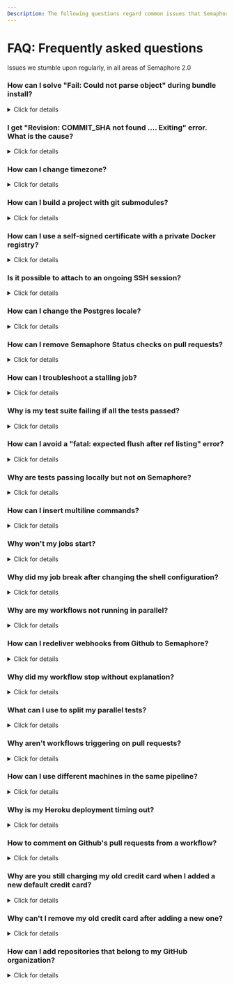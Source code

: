 ```yaml
---
Description: The following questions regard common issues that Semaphore users encounter.
---
```


# FAQ: Frequently asked questions

<p>Issues we stumble upon regularly, in all areas of Semaphore 2.0</p>

### How can I solve "Fail: Could not parse object" during bundle install?

<details>
  <summary>Click for details</summary>
  <p>

If the <code>bundle install</code> output looks like this:
```bash
Fetching gem metadata from http://rubygems.org/.......
Fetching gem metadata from http://rubygems.org/..
Updating git://github.com/some/gem.git
fatal: Could not parse object 'a84dd3407eaf064064cca9650c354cb163384467'.
Git error: command <code>git reset --hard a84dd3407eaf064064cca9650c354cb163384467</code> in directory /home/runner/somehash/vendor/bundle/ruby/1.9.1/bundler/gems/gem-a84dd3407eaf has failed.
If this error persists you should try removing the cache directory '/home/runner/somehash/vendor/bundle/ruby/1.9.1/cache/bundler/git/gem-cbe2ee16ed53098079007f06cd77ed0890d0d752'
```

This problem occurs when there have been changes like
force-pushes to a git repo which is referenced in a Gemfile.
You can solve it by following these steps:
</p>
<p>

- Comment the gem line in the Gemfile
<br>- Run <code>bundle install</code>
<br>- Uncomment the gem line in the Gemfile
<br>- Run <code>bundle install</code> again
</p>
<p>
  
The Gemfile.lock will now reference a valid git revision.
  </p>
</details>

### I get "Revision: COMMIT_SHA not found .... Exiting" error. What is the cause?

<details>
  <summary>Click for details</summary>
  <p>

The reason for that error are changes to repository tree structure in git VCS,
which become effective in remote when your pipeline is still running. 
It usually happens when you modify or remove commits (for example, with 
<code>git rebase</code> or <code>git commit --amend</code> commands)
and then push with <code>--force</code> flag shortly after the previous push.

  </p>
  <p>

If you want to avoid executing previous pipelines after new pushes, check out how to set up
<a href="/essentials/auto-cancel-previous-pipelines-on-a-new-push/">auto-cancel strategy</a>.
If pipeline hasn't started after you pushed changes, you may also want to check out if GitHub 
delivered <a href="#how-can-i-redeliver-webhooks-from-github-to-semaphore">webhooks</a>
to Semaphore.

  </p>
</details>

### How can I change timezone?

<details>
  <summary>Click for details</summary>
  <p>

The default timezone in the virtual machine is set to UTC.
The timezone can be changed in 2 ways:

- Assign a different value to <code>TZ</code> environment variable:
```bash
export TZ=Europe/Belgrade
```
- Create a symlink in <code>/etc/localtime</code> to one of the available timezones:
```bash
sudo ln -sf /usr/share/zoneinfo/Europe/Belgrade /etc/localtime
```
  </p>
</details>

### How can I build a project with git submodules?

<details>
  <summary>Click for details</summary>
  <p>

- Add the following commands as a <a href="https://docs.semaphoreci.com/reference/pipeline-yaml-reference/#the-prologue-property">prologue</a>:
```bash
git submodule init
git submodule update
```
- Add the following command as an <a href="https://docs.semaphoreci.com/reference/pipeline-yaml-reference/#the-epilogue-property">epilogue</a>:
```bash
git submodule deinit --force .
```
Make sure that Semaphore has permissions to clone your submodules repository.
You can find more information about setting permissions for private repositories on our <a href="https://docs.semaphoreci.com/essentials/using-private-dependencies/">private dependencies</a> page.
  </p>
</details>

### How can I use a self-signed certificate with a private Docker registry?

<details>
  <summary>Click for details</summary>
  <p>

If you have a private Docker registry that uses a self-signed SSL certificate
and pulling the Docker images does not work, the solution is to:
</p>
<p>
  
- Add a self-signed certificate as a <a href="https://docs.semaphoreci.com/essentials/using-secrets/">secret</a> on Semaphore
<br>- Save it under the name domain.crt
<br>- Add the following command to your pipeline:
```bash
sudo mv $SEMAPHORE_GIT_DIR/domain.crt /etc/docker/certs.d/myregistrydomain.com:5000/ca.crt
```
</p>  
<p>
  
This will allow a connection to a private remote registry using the self-signed certificate.
  </p>
</details>

### Is it possible to attach to an ongoing SSH session?

<details>
  <summary>Click for details</summary>
  <p>

It's possible to use <a href="https://docs.semaphoreci.com/reference/sem-command-line-tool/#sem-attach">sem attach</a> to an ongoing SSH session, but you need to attach to the job ID of the SSH session.
To get the job ID, you can use <code>sem get jobs</code> to get a list of all running jobs.
 </p>
</details>

### How can I change the Postgres locale?

<details>
  <summary>Click for details</summary>
  <p>
    
Semaphore uses <code>sem-service</code> to provide different versions of databases. The <code>sem-service</code> tool uses Docker containers instead of traditional Linux services. 
So, the traditional way of changing locales no longer works, as it does not affect containers.
<br>
<br>The following recipe provides an altered version of the container to <code>sem-service</code>. 
The database should be available as before, without modifying your application in any way:
</p>
<p>
  
1. Create a Dockerfile with the following:
```
FROM postgres:9.6
RUN localedef -i pt_BR -c -f UTF-8 -A /usr/share/locale/locale.alias pt_BR.UTF-8
ENV LANG pt_BR.UTF-8
```
2. Rebuild the Postgres image using the locale:
```
docker build - -t postgres:[lang] < Dockerfile
```
3. Start the newly-created image:
```
docker run --rm --net host -d -e POSTGRES_PASSWORD=semaphore --name postgres -v /var/run/postgresql:/var/run/postgresql postgres:[lang]
```
</p>
</details>

### How can I remove Semaphore Status checks on pull requests?

<details>
  <summary>Click for details</summary>
  <p>
    
You can disable Semaphore as a required status check on the <a href="https://docs.github.com/en/github/administering-a-repository/enabling-required-status-checks">repository settings page</a> of your GitHub account.
  
  </p>  
</details>

### How can I troubleshoot a stalling job?

<details>
  <summary>Click for details</summary>
  <p>

The most common reason for stalled builds is a process that refuses to shut down properly.
This is most likely a debug statement or a cleanup procedure in the catch procedure. 
Reproducing this can be hard sometimes. These are the steps we recommend:
</p>
1. Start a build on a branch and let it become stale.
<br>2. <a href="https://docs.semaphoreci.com/reference/sem-command-line-tool/#sem-attach">Attach</a> the following to a running job: <code>sem attach [job-id]</code>.
<br>3. Now, you should be in the instance of the job's virtual machine.
<p>
  
In the running instance, you can:
</p>
<p>
- List the running processes with <code>ps aux</code> or <code>top</code>. Are there any suspicious processes running?
<br>- Run a <code>strace</code> on the running process: <code>sudo strace -p <process-id></code> 
  to see the last kernel instruction that it is waiting for. 
For example, <code>select(1, ...</code> can mean that the process is waiting for user input.
<br>- Check the system metrics at <code>/tmp/system-metrics</code>. This tracks memory and disk usage. 
Lack of disk space or free memory can result in stalling.
<br>- Check the Agent logs at <code>/tmp/agent_logs</code>. The logs could indicate that an agent is waiting for certain conditions.
<br>- Check the Job logs at <code>/tmp/job_logs.json</code>. The logs could indicate that a job is waiting for certain conditions.
<br>- Check the syslog as it can be also a valuable source of information: <code>tail /var/log/syslog</code>. It can indicate 'Out of memory' conditions.
</p>
<p>
While an issue is ongoing, you might consider using a shorter <code>execution_time_limit</code> in your pipelines. 
This will prevent stale builds from running for a full hour.

  </p>  
</details>

### Why is my test suite failing if all the tests passed?

<details>
  <summary>Click for details</summary>
  <p>
    
 This usually happens because of code coverage tools, e.g. <a href="https://github.com/simplecov-ruby/simplecov">simplecov</a>, which can be set to fail the test suite if a <a href="https://github.com/simplecov-ruby/simplecov#minimum-coverage">minimum coverage level is not achieved</a>.
 <br>
 Furthermore, some dependencies can configure an <a href="https://relishapp.com/rspec/rspec-core/v/2-99/docs/command-line/exit-status#exit-with-rspec's-exit-code-when-an-at-exit-hook-is-added-upstream">at_exit hook</a> that will change the final exit code of the suite.
  
  </p>  
</details>

### How can I avoid a "fatal: expected flush after ref listing" error?

<details>
  <summary>Click for details</summary>
    <p>
      
If a commands fails with this:
```
error: RPC failed; curl 18 transfer closed with outstanding read data remaining
fatal: expected flush after ref listing
```
It means that communication between Semaphore and Github was interrupted. 
As a workaround, you can add <code>retry</code> to the failed command:
```bash
retry -t 5 <command>
```
You can find more information about the <code>retry</code> tool <a href="https://docs.semaphoreci.com/reference/toolbox-reference/#retry">here</a>. 
    </p>
</details>

### Why are tests passing locally but not on Semaphore?

<details>
  <summary>Click for details</summary>
  <p>

The main reason for this behavior is differences in the stacks. As a first step, ensure that the same versions of languages, services, tools, and frameworks such as Selenium, browser drivers, Capybara, Cypress are used both locally and in the CI environment.
To achieve this, use <a href="https://docs.semaphoreci.com/ci-cd-environment/sem-service-managing-databases-and-services-on-linux/">sem-service</a>, <a href="https://docs.semaphoreci.com/ci-cd-environment/sem-version-managing-language-versions-on-linux/">sem-version</a>, and the operating systems' package manager.
Environment variables can also lead to unexpected behaviors, for instance, Semaphore 2.0 will set <code>CI=true</code> by default.

  </p>

<p>
If you are using Docker containers when performing tests, it's possible that, while the command itself runs instantly,
the process will not be completely started, leading to certain endpoints not being available. Using a minimum <code>sleep 10</code> can help in this scenario.
Cypress has a <a href="https://docs.cypress.io/guides/continuous-integration/introduction.html#Boot-your-server">wait-on module</a> that provides similar functionality.

</p>
Finally, when tests have different outcomes between reruns, using the same commit or in an <a href="https://docs.semaphoreci.com/essentials/debugging-with-ssh-access/">SSH session</a>,
then this is a case of flaky tests. The following articles should be of help:
<br>
<a href="https://semaphoreci.com/community/tutorials/how-to-deal-with-and-eliminate-flaky-tests">https://semaphoreci.com/community/tutorials/how-to-deal-with-and-eliminate-flaky-tests</a>
<br>
<a href="https://semaphoreci.com/blog/2017/08/03/tips-on-treating-flakiness-in-your-test-suite.html">https://semaphoreci.com/blog/2017/08/03/tips-on-treating-flakiness-in-your-test-suite.html</a>
<p>

</p>
</details>

### How can I insert multiline commands?

<details>
  <summary>Click for details</summary>
    <p>
You can divide a command into several lines by writing them in the folded 
style <code>></code> and by stripping the line break in the yaml file
<code>-</code>. To do this, we can start the command with a line containing only
<code>>-</code> and write the command in multiple lines below it:
```bash
commands:
  - >-
    if [ "foo" = "foo" ];
    then commands...;
    else commands...;
    fi;
```

    </p>
    <p>
Block Style Indicator: The block style indicates how new lines inside the block 
should behave. If you want to keep each line as a new line, use the literal style, 
indicated by a pipe <code>|</code>. If you want them to be replaced by 
spaces instead, use the folded style, indicated by a right angle bracket <code>></code>.
    </p>
    <p>
Block Chomping Indicator: The chomping indicator controls what should happen 
with new lines at the end of the string. The default, clip, puts a single new 
line at the end of the string. To remove all new lines, strip them by putting a 
minus sign <code>-</code> after the style indicator. Both clip and strip ignore how many new 
lines are actually at the end of the block; to keep them all, put a plus sign <code>+</code>
after the style indicator.
    </p>

</details>

### Why won't my jobs start?

 <details>
 <summary>Click for details</summary>
  <p>

You might be hitting the quota limitation. Check your organization's quota
in the <code>Activity Monitor</code> by clicking on your organization's initials 
in the top right corner of the page. Find more information about the quota and how to ask for 
an increase <a href="https://docs.semaphoreci.com/reference/quotas-and-limits/">here</a>.

You can also run <code>sem get jobs</code> to display all running jobs
to confirm how much of the quota is being used.
More information about <code>sem get</code> can be found <a href="https://docs.semaphoreci.com/reference/sem-command-line-tool/#sem-get-examples">here</a>.
  </p>
</details>

### Why did my job break after changing the shell configuration?

<details>
  <summary>Click for details</summary>
  <p>

Adding any of the following to your shell is not supported and will cause the jobs to immediately fail:
```bash
set -e
set -o pipefail
set -euxo pipefail
```
  </p>
  <p>

This also applies when sourcing a script that contains the previous settings:
```bash
source ~/my_script
. ~/my_script
```
  </p>
</details>

### Why are my workflows not running in parallel?

<details>
  <summary>Click for details</summary>
  <p>

When pushing several commits into the same branch, Semaphore won't run parallel workflows. This means that pushing multiple times into a branch won't create parallel workflows, rather Semaphore will assign the new workflows into the queue and run them one at a time. However, it's possible to push commits to different branches and they will be run in parallel.
</p>
<p>
  
The only way to push several commits to a single branch and not wait for the workflows to finish one by one is to enable the <a href="https://docs.semaphoreci.com/essentials/auto-cancel-previous-pipelines-on-a-new-push/">auto_cancel</a> feature.
</p>
</details>

### How can I redeliver webhooks from Github to Semaphore?

<details>
  <summary>Click for details</summary>
  <p>

This is not the most common problem, but occasionally Semaphore does not receive a webhook from Github for some reason.
This results in a workflow not being triggered. You can redeliver the webhook, however, and this should trigger the workflow.
These are the steps to redeliver webhooks from Github:
</p>
<p>

1. Go to your repository on GitHub
<br>2. Click <code>Settings</code>
<br>3. Click <code>Webhooks</code>
<br>4. Click <code>Edit</code> for the webhook you want to redeliver
<br>5. Scroll down to <code>Recent Deliveries</code> and search for the one that failed
<br>6. Click the <code>...</code> symbol, then click <code>Redeliver</code>
</p>
</details>

### Why did my workflow stop without explanation?

<details>
  <summary>Click for details</summary>
  <p>

The workflow might have been stopped by the <a href="https://docs.semaphoreci.com/essentials/auto-cancel-previous-pipelines-on-a-new-push/">auto_cancel</a> feature. There are two <code>auto-cancel</code> strategies: <i>running</i> and <i>queued</i>.
<br>
<br>The <i>running</i> strategy stops all pipelines in the queue as soon as a new one appears.
<br>
<br>The <i>queued</i> strategy will only cancel pipelines that are waiting in the queue and have not yet started.
</p>
</details>

### What can I use to split my parallel tests?

<details>
  <summary>Click for details</summary>
  <p>

We recommend using the <a href="https://docs.semaphoreci.com/programming-languages/ruby/#running-rspec-and-cucumber-in-parallel">semaphore_test_boosters gem</a>. Other options are also supported, e.g. <a href="https://knapsackpro.com/">Knapsack</a> (both free and pro versions).
  </p>
  <p>
Knapsack Rspec example:
  
```yml
jobs:
  - name: Knapsack RSpec
    parallelism: 5
    commands:
      - CI_NODE_TOTAL=$SEMAPHORE_JOB_COUNT CI_NODE_INDEX=$((SEMAPHORE_JOB_INDEX-1)) bundle exec rake 'knapsack:rspec'
```
  </p>
  <p>
Knapsack Pro Rspec example:
  
```yml
jobs:
  - name: Knapsack Pro RSpec
    parallelism: 5
    commands:
      - bundle exec rake 'knapsack_pro:queue:rspec'
```
  </p>
  <p>
  <br>
  You can find a more detailed example in the <a href="https://github.com/KnapsackPro/knapsack_pro-ruby#semaphore-20">official documentation</a>.
  </p>
</details>

### Why aren't workflows triggering on pull requests?

<details>
  <summary>Click for details</summary>
  <p>
Make sure to <a href="https://docs.semaphoreci.com/essentials/project-workflow-trigger-options/#build-pull-requests">enable pull requests</a> in the project <code>Settings</code>.
</p><p>
If the configuration is correct, check if the pull request can be merged or if there are conflicts.<br>
Semaphore uses the merge commit to run the workflows, so there will be no merge commit if there is a conflict in the pull request.<br>
  </p>
</details>

### How can I use different machines in the same pipeline?

<details>
  <summary>Click for details</summary>
  <p>
In certain scenarios, it's advantageous to use different machine types for different jobs in a pipeline. 
For instance, some operations require fewer resources and it would be wasteful to use a bigger machine 
or a test suite that has to run in multiple environments.
  </p>
  <p>
Semaphore 2.0 provides the <a href="https://docs.semaphoreci.com/reference/pipeline-yaml-reference/#agent-in-task">agent in task feature</a> that allows mixing and matching of various machine types and even 
<a href="https://docs.semaphoreci.com/ci-cd-environment/custom-ci-cd-environment-with-docker/#using-a-docker-container-as-your-pipelines-cicd-environment">Docker-based CI/CD</a>:
<br>
```yml
version: v1.0
name: Tests
agent:
  machine:
    type: e1-standard-2
    os_image: ubuntu1804
blocks:
  - name: 'MacOS tests'
    task:
      agent:
        machine:
          type: a1-standard-4
          os_image: macos-xcode12
      jobs:
        - name: 'MacOS test'
          commands:
            - echo 'Testing MacOS'

  - name: Docker tests
    task:
      agent:
        machine:
          type: e1-standard-4
        containers:
          - name: main
            image: 'registry.semaphoreci.com/ruby:2.6'
      jobs:
        - name: Docker test
          commands:
            - echo 'Testing Docker'
  - name: Ubuntu tests
    task:
      jobs:
        - name: Ubuntu test
          commands:
            - echo 'Testing Ubuntu'
```
  </p>
</details>
### Why does my code contain tags that have already been deleted?

<details>
  <summary>Click for details</summary>
  <p>
When using <code>checkout</code> with the 
<a href="https://docs.semaphoreci.com/reference/toolbox-reference/#the-use-cache-flag">--use-cache parameter</a>
the code will contain older changes that have not yet been propagated, because this particular update only happens every 3 days by default.

  </p>
  <p>
Reducing the value of <code>SEMAPHORE_GIT_CACHE_AGE</code> before performing the
<code>checkout</code> ensures that changes are brought into the cache more 
often and should help mitigate this behavior:
```bash
export SEMAPHORE_GIT_CACHE_AGE=43200
```

The previous value is for 12 hours and is a good baseline but, depending on 
your development workflow, it might need to be lowered more.
  </p>
</details>

### Why is my Heroku deployment timing out?

<details>
  <summary>Click for details</summary>
  <p>
    Deploying to Heroku might timeout at the authentication step. 
    If this occurs, the <code>.netrc</code> file might have expired.
  </p>
  <p> 
  In this case, we recommend to regenerate the file and recreate the <a href="https://docs.semaphoreci.com/essentials/using-secrets/">secret</a>. 
  </p>
  </details>
  
### How to comment on Github's pull requests from a workflow?

<details>
  <summary>Click for details</summary>
  <p>
    You can use the <a href="https://docs.github.com/en/rest/reference/issues#create-an-issue-comment">Github API</a> to comment on pull requests. 
    An example is shown below:

```bash
curl -X POST -H "Authorization: token <OATH_TOKEN>" https://api.github.com/repos/<owner>/<repo-name>/issues/<number>/comments -d '{"body":"body"}'
```
  </p>  
</details>

### Why are you still charging my old credit card when I added a new default credit card?

<details>
  <summary>Click for details</summary>
  <p>

If you’ve added a new credit card to the subscription, but the old one is still being charged,
it means that the new credit card wasn't properly marked for usage. Here’s how to do that:
</p>
<p>
  
1. Click on the initials of your organization in the top right corner of the page, 
<br>2. In the dropdown menu, choose <code>Plans & Billing</code>,
<br>3. Next to Payment details, click on <code>Credit card info</code>,
<br>4. Go to the <code>Subscription</code> tab
<br>5. Click on <code>Manage</code>
<br>6. Go to <code>Update Payment Method</code>
<br>7. Click the <code>Use this</code> button next to the credit card you'd like to use
</p>
<p>
After that, you can also remove the old credit card if you don't need it anymore.
</p>
</details>

### Why can't I remove my old credit card after adding a new one?

<details>
  <summary>Click for details</summary>
  <p>

If you run into this situation, it means that the old credit card is still in use.
In order to mark the new credit card for usage, you can:
</p>
<p>
  
1. Click on the initial of your organization in the top right corner of the page, 
<br>2. In the dropdown menu, choose <code>Plans & Billing</code>
<br>3. Next to the Payment details, click on <code>Credit card info</code>,
<br>4. Go to the <code>Subscription</code> tab
<br>5. Click on <code>Manage</code> 
<br>6. Go to <code>Update Payment Method</code> 
<br>7. Click on the <code>Use this</code> button next to the credit card you'd like to use
</p>
<p>
  
After that, you’ll be able to remove the old credit card.
</p>
</details>

### How can I add repositories that belong to my GitHub organization?

<details>
  <summary>Click for details</summary>
  <p>

In order to be able to do that, Semaphore 2.0 needs to be granted access within your GitHub organization.
You can grant access <a href="https://github.com/settings/applications">here</a>. If it has already been granted, there should be a green checkmark next to the name of your organization.
</p>
<p>
If not, you should either grant access or request it from the organization's owner.
</p>
</details>

[prologue]: https://docs.semaphoreci.com/reference/pipeline-yaml-reference/#the-prologue-property
[epilogue]: https://docs.semaphoreci.com/reference/pipeline-yaml-reference/#the-epilogue-property
[private-dependencies]: https://docs.semaphoreci.com/essentials/using-private-dependencies/
[secret]: https://docs.semaphoreci.com/essentials/using-secrets/
[auto-cancel]: https://docs.semaphoreci.com/essentials/auto-cancel-previous-pipelines-on-a-new-push/
[sem-attach]: https://docs.semaphoreci.com/reference/sem-command-line-tool/#sem-attach
[test-boosters]: https://docs.semaphoreci.com/programming-languages/ruby/#running-rspec-and-cucumber-in-parallel
